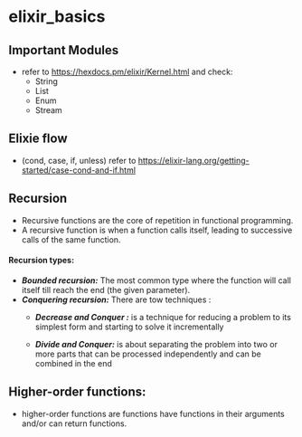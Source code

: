 # elixir_basics

## Important Modules 
* refer to https://hexdocs.pm/elixir/Kernel.html and check:
  - String
  - List
  - Enum
  - Stream

## Elixie flow 
* (cond, case, if, unless) refer to https://elixir-lang.org/getting-started/case-cond-and-if.html  


## Recursion 
* Recursive functions are the core of repetition in functional programming. 
* A recursive function is when a function calls itself, leading to successive calls of the same function.

#### Recursion types:
  - ***Bounded recursion:*** The most common type where the function will call
    itself till reach the end (the given        parameter).
  - ***Conquering recursion:*** There are tow techniques :
    * ***Decrease and Conquer :*** is a technique for reducing a problem to its simplest    form and starting to solve it incrementally
    
    * ***Divide and Conquer:*** is about separating the problem into two or more parts     that can be processed independently and can be combined in the end 

## Higher-order functions:
* higher-order functions are functions have functions in their arguments and/or      can return functions.